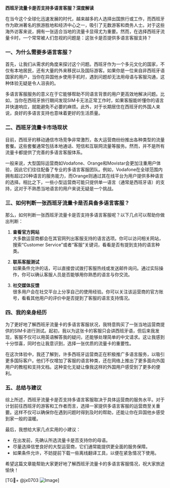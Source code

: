 **西班牙流量卡是否支持多语言客服？深度解读**

在当今这个全球化迅速发展的时代，越来越多的人选择出国旅行或工作，而西班牙作为欧洲著名的旅游胜地和经济中心之一，吸引了无数游客和商务人士。对于这些海外访客来说，拥有一张适合当地的流量卡显得尤为重要。然而，在选择西班牙流量卡时，一个常常被人们忽视的问题是：这张卡是否提供多语言客服支持？

### 一、为什么需要多语言客服？

首先，让我们从需求的角度来探讨这个问题。西班牙作为一个多元文化的国家，不仅有本地居民，还有大量的外来移民以及国际游客。如果你是一位来自非西班牙语国家的用户，当你在异国他乡使用手机时，遇到问题却无法用母语与客服沟通，这种体验无疑是令人沮丧的。

多语言客服服务的意义在于它能够帮助不同语言背景的用户更高效地解决问题。比如，当你在西班牙旅行期间发现SIM卡无法正常工作时，如果客服能听懂你的语言并快速响应，就能避免不必要的麻烦。此外，对于长期居住在西班牙的外国人来说，良好的多语言支持也意味着更好的生活质量。

### 二、西班牙流量卡市场现状

目前，西班牙的移动通信市场竞争非常激烈，各大运营商纷纷推出各种类型的流量套餐。这些套餐通常包括本地通话、短信和互联网流量等服务。然而，并不是所有流量卡都提供了完善的多语言客服体系。

一般来说，大型国际运营商如Vodafone、Orange和Movistar会更加注重用户体验，因此它们往往配备了专业的多语言客服团队。例如，Vodafone在全球范围内拥有超过20种语言的服务能力，而Orange则通过其在线平台为用户提供多种语言的选择。相比之下，一些小型运营商可能只提供单一语言（通常是西班牙语）的支持，这对于不熟悉当地语言的用户来说无疑是一个挑战。

### 三、如何判断一张西班牙流量卡是否具备多语言客服？

那么，如何判断一张西班牙流量卡是否支持多语言客服呢？以下几点可以帮助你做出判断：

1. **查看官方网站**  
   大多数运营商都会在其官网列出客服支持的语言选项。你可以访问相关网站，搜索“Customer Service”或者“客服”关键词，看看是否有提到支持的语言种类。

2. **联系客服测试**  
   如果条件允许的话，可以直接尝试拨打客服热线或发送邮件询问。通过实际操作，你可以确认客服人员是否能够用你熟悉的语言与你交流。

3. **社交媒体反馈**  
   很多用户会在社交平台上分享自己的使用经验。你可以关注该运营商的官方账号，看看其他用户的评价中是否提到了客服的语言支持情况。

### 四、我的亲身经历

为了更好地了解西班牙流量卡的多语言客服状况，我特意购买了一张当地运营商提供的SIM卡进行测试。起初，我以为这张卡的客服只会讲西班牙语，但后来我发现，客服不仅可以用英语解答我的疑问，还能够处理简单的中文请求。这让我感到十分惊喜，同时也让我意识到，选择一张优质的流量卡的重要性。

在这次体验中，我还了解到，许多西班牙运营商正在积极推广多语言服务，以吸引更多国际客户。他们不仅增加了客服的语言种类，还在网络上推出了更多面向外国用户的教程和支持文档。这种变化无疑让像我这样的外国用户感受到了更多的便利。

### 五、总结与建议

综上所述，西班牙流量卡是否支持多语言客服取决于具体运营商的服务水平。对于计划前往西班牙的游客和工作者而言，选择一家提供多语言客服的运营商至关重要。这样不仅可以确保你在遇到问题时得到及时的帮助，还能让你在异国他乡感受到家一般的温暖。

最后，我想给大家几点实用的小建议：
- 在出发前，先确认所选流量卡是否支持你的母语。
- 尽量选择信誉良好的大型运营商，它们通常能提供更全面的服务保障。
- 如果条件允许，不妨提前下载一些离线翻译工具，以便在紧急情况下使用。

希望这篇文章能帮助大家更好地了解西班牙流量卡的多语言客服情况，祝大家旅途愉快！  

[TG💪+ @jx0703 ![Image](https://github.com/user-attachments/assets/dbca1d08-cadb-493c-b0ec-ad6f7a83f270)]